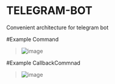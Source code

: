# TELEGRAM-BOT

Convenient architecture for telegram bot 

#Example Command
>![image](https://user-images.githubusercontent.com/81651689/193475479-b1284b84-34ef-4bf6-b2eb-e467d6305233.png)

#Example CallbackCommnad
>![image](https://user-images.githubusercontent.com/81651689/193475499-e71ac165-7c1a-4b85-bed7-ab17b7d97243.png)


